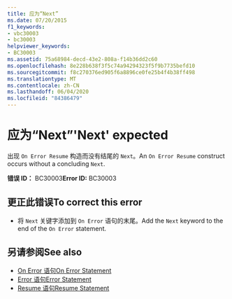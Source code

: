 ```yaml
---
title: 应为“Next”
ms.date: 07/20/2015
f1_keywords:
- vbc30003
- bc30003
helpviewer_keywords:
- BC30003
ms.assetid: 75a68984-decd-43e2-808a-f14b36dd2c60
ms.openlocfilehash: 8e228b638f3f5c74a94294323f5f9b7735befd10
ms.sourcegitcommit: f8c270376ed905f6a8896ce0fe25b4f4b38ff498
ms.translationtype: MT
ms.contentlocale: zh-CN
ms.lasthandoff: 06/04/2020
ms.locfileid: "84386479"
---
```

# <a name="next-expected"></a><span data-ttu-id="69482-102">应为“Next”</span><span class="sxs-lookup"><span data-stu-id="69482-102">'Next' expected</span></span>
<span data-ttu-id="69482-103">出现 `On Error Resume` 构造而没有结尾的 `Next`。</span><span class="sxs-lookup"><span data-stu-id="69482-103">An `On Error Resume` construct occurs without a concluding `Next`.</span></span>  
  
 <span data-ttu-id="69482-104">**错误 ID：** BC30003</span><span class="sxs-lookup"><span data-stu-id="69482-104">**Error ID:** BC30003</span></span>  
  
## <a name="to-correct-this-error"></a><span data-ttu-id="69482-105">更正此错误</span><span class="sxs-lookup"><span data-stu-id="69482-105">To correct this error</span></span>  
  
- <span data-ttu-id="69482-106">将 `Next` 关键字添加到 `On Error` 语句的末尾。</span><span class="sxs-lookup"><span data-stu-id="69482-106">Add the `Next` keyword to the end of the `On Error` statement.</span></span>  
  
## <a name="see-also"></a><span data-ttu-id="69482-107">另请参阅</span><span class="sxs-lookup"><span data-stu-id="69482-107">See also</span></span>

- [<span data-ttu-id="69482-108">On Error 语句</span><span class="sxs-lookup"><span data-stu-id="69482-108">On Error Statement</span></span>](../language-reference/statements/on-error-statement.md)
- [<span data-ttu-id="69482-109">Error 语句</span><span class="sxs-lookup"><span data-stu-id="69482-109">Error Statement</span></span>](../language-reference/statements/error-statement.md)
- [<span data-ttu-id="69482-110">Resume 语句</span><span class="sxs-lookup"><span data-stu-id="69482-110">Resume Statement</span></span>](../language-reference/statements/resume-statement.md)
